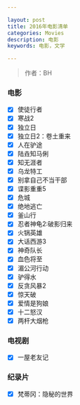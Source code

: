 ```yaml
---

layout: post
title: 2016年电影清单
categories: Movies
description: 电影
keywords: 电影，文学

---
```

> 作者：BH

### 电影
- [x] 使徒行者
- [x] 寒战2
- [x] 独立日
- [x] 独立日2：卷土重来
- [x] 人在驴途
- [x] 陆垚知马俐
- [x] 知无涯者
- [x] 乌龙特工
- [x] 别拿自己不当干部
- [x] 谍影重重5
- [x] 危城
- [x] 绝地逃亡
- [x] 釜山行
- [x] 忍者神龟2:破影归来
- [x] 火锅英雄
- [x] 大话西游3
- [x] 神奇队长
- [x] 血色将至
- [x] 湄公河行动
- [x] 驴得水
- [x] 反贪风暴2
- [x] 惊天破
- [x] 爱情是狗娘
- [x] 十二怒汉
- [x] 两杆大烟枪

### 电视剧
- [x] 一屋老友记


### 纪录片
- [x] 梵蒂冈：隐秘的世界
